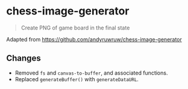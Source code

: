 # chess-image-generator

> Create PNG of game board in the final state

Adapted from https://github.com/andyruwruw/chess-image-generator

## Changes

- Removed `fs` and `canvas-to-buffer`, and associated functions.
- Replaced `generateBuffer()` with `generateDataURL`.
